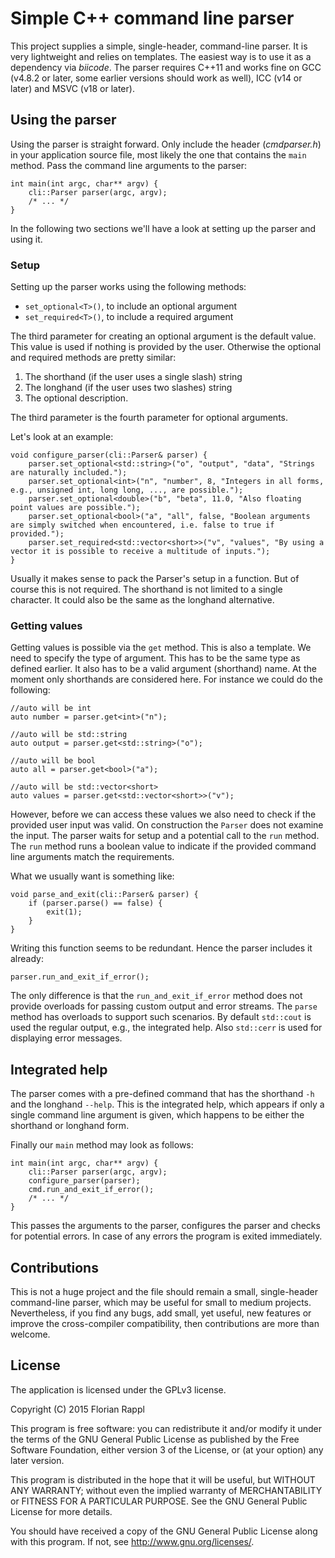 # Simple C++ command line parser

This project supplies a simple, single-header, command-line parser. It is very lightweight and relies on templates. The easiest way is to use it as a dependency via *biicode*. The parser requires C++11 and works fine on GCC (v4.8.2 or later, some earlier versions should work as well), ICC (v14 or later) and MSVC (v18 or later).

## Using the parser

Using the parser is straight forward. Only include the header (*cmdparser.h*) in your application source file, most likely the one that contains the `main` method. Pass the command line arguments to the parser:

	int main(int argc, char** argv) {
		cli::Parser parser(argc, argv);
		/* ... */
	}

In the following two sections we'll have a look at setting up the parser and using it.

### Setup

Setting up the parser works using the following methods:

* `set_optional<T>()`, to include an optional argument
* `set_required<T>()`, to include a required argument

The third parameter for creating an optional argument is the default value. This value is used if nothing is provided by the user. Otherwise the optional and required methods are pretty similar:

1. The shorthand (if the user uses a single slash) string
2. The longhand (if the user uses two slashes) string
3. The optional description.

The third parameter is the fourth parameter for optional arguments.

Let's look at an example:

	void configure_parser(cli::Parser& parser) {
		parser.set_optional<std::string>("o", "output", "data", "Strings are naturally included.");
		parser.set_optional<int>("n", "number", 8, "Integers in all forms, e.g., unsigned int, long long, ..., are possible.");
		parser.set_optional<double>("b", "beta", 11.0, "Also floating point values are possible.");
		parser.set_optional<bool>("a", "all", false, "Boolean arguments are simply switched when encountered, i.e. false to true if provided.");
		parser.set_required<std::vector<short>>("v", "values", "By using a vector it is possible to receive a multitude of inputs.");
	}

Usually it makes sense to pack the Parser's setup in a function. But of course this is not required. The shorthand is not limited to a single character. It could also be the same as the longhand alternative.

### Getting values

Getting values is possible via the `get` method. This is also a template. We need to specify the type of argument. This has to be the same type as defined earlier. It also has to be a valid argument (shorthand) name. At the moment only shorthands are considered here. For instance we could do the following:

	//auto will be int
	auto number = parser.get<int>("n");

	//auto will be std::string
	auto output = parser.get<std::string>("o");

	//auto will be bool
	auto all = parser.get<bool>("a");

	//auto will be std::vector<short>
	auto values = parser.get<std::vector<short>>("v");

However, before we can access these values we also need to check if the provided user input was valid. On construction the `Parser` does not examine the input. The parser waits for setup and a potential call to the `run` method. The `run` method runs a boolean value to indicate if the provided command line arguments match the requirements.

What we usually want is something like:

	void parse_and_exit(cli::Parser& parser) {
		if (parser.parse() == false) {
			exit(1);
		}
	}

Writing this function seems to be redundant. Hence the parser includes it already:

	parser.run_and_exit_if_error();

The only difference is that the `run_and_exit_if_error` method does not provide overloads for passing custom output and error streams. The `parse` method has overloads to support such scenarios. By default `std::cout` is used the regular output, e.g., the integrated help. Also `std::cerr` is used for displaying error messages.

## Integrated help

The parser comes with a pre-defined command that has the shorthand `-h` and the longhand `--help`. This is the integrated help, which appears if only a single command line argument is given, which happens to be either the shorthand or longhand form.

Finally our `main` method may look as follows:

	int main(int argc, char** argv) {
		cli::Parser parser(argc, argv);
		configure_parser(parser);
		cmd.run_and_exit_if_error();
		/* ... */
	}

This passes the arguments to the parser, configures the parser and checks for potential errors. In case of any errors the program is exited immediately.

## Contributions

This is not a huge project and the file should remain a small, single-header command-line parser, which may be useful for small to medium projects. Nevertheless, if you find any bugs, add small, yet useful, new features or improve the cross-compiler compatibility, then contributions are more than welcome.

## License

The application is licensed under the GPLv3 license.

Copyright (C) 2015 Florian Rappl
  
This program is free software: you can redistribute it and/or modify it under the terms of the GNU General Public License as published by the Free Software Foundation, either version 3 of the License, or (at your option) any later version.

This program is distributed in the hope that it will be useful, but WITHOUT ANY WARRANTY; without even the implied warranty of MERCHANTABILITY or FITNESS FOR A PARTICULAR PURPOSE. See the GNU General Public License for more details.

You should have received a copy of the GNU General Public License along with this program. If not, see http://www.gnu.org/licenses/.